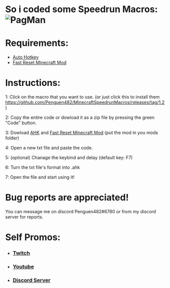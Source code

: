 # So i coded some Speedrun Macros: ![PagMan](https://user-images.githubusercontent.com/65160246/121515720-2da72a80-c9f6-11eb-9793-ed0d66112c98.png)
# Requirements:
- [Auto Hotkey](https://www.autohotkey.com/)
- [Fast Reset Minecraft Mod](https://github.com/jan-leila/FastReset/releases/tag/1.3.3)


# Instructions:

1: Click on the macro that you want to use. (or just click this to install them https://github.com/Penguen482/MinecraftSpeedrunMacros/releases/tag/1.2 )

2: Copy the entire code or dowload it as a zip file by pressing the green "Code" button.

3: Dowload [AHK](https://www.autohotkey.com/) and [Fast Reset Minecraft Mod](https://github.com/jan-leila/FastReset/releases/tag/1.3.3) (put the mod in you mods folder)

4: Open a new txt file and paste the code.

5: (optional) Chanage the keybind and delay (default key: F7)

6: Turn the txt file's format into .ahk

7: Open the file and start using it!


# **Bug reports are appreciated!**
 You can message me on discord Penguen482#6780 or from my discord server for reports.


 
 
 
 
 
 # Self Promos:


 - ###  [Twitch](https://www.twitch.tv/penguen482_)

 - ###  [Youtube](https://www.youtube.com/channel/UC2YxB9TYOD1R123lcKK3WFw)
 
 - ###  [Discord Server](https://discord.gg/UrwCv25dfX)
 
